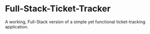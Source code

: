 # Full-Stack-Ticket-Tracker

A working, Full-Stack version of a simple yet functional ticket-tracking application.